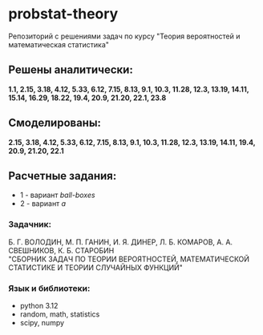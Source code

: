 # probstat-theory
Репозиторий с решениями задач по курсу "Теория вероятностей и математическая статистика"

## Решены аналитически:
**1.1, 2.15, 3.18, 4.12, 5.33, 6.12, 7.15, 8.13, 9.1, 10.3, 11.28, 12.3, 13.19, 14.11, 15.14, 16.29, 18.22, 19.4, 20.9, 21.20, 22.1, 23.8**

## Смоделированы:
**2.15, 3.18, 4.12, 5.33, 6.12, 7.15, 8.13, 9.1, 10.3, 11.28, 12.3, 13.19, 14.11, 19.4, 20.9, 21.20, 22.1**

## Расчетные задания: 
* 1 - вариант *ball-boxes*
* 2 - вариант *a*

### Задачник:
Б. Г. ВОЛОДИН, М. П. ГАНИН, И. Я. ДИНЕР, Л. Б. КОМАРОВ, А. А. СВЕШНИКОВ, К. Б. СТАРОБИН <br>
"СБОРНИК ЗАДАЧ ПО ТЕОРИИ ВЕРОЯТНОСТЕЙ, МАТЕМАТИЧЕСКОЙ СТАТИСТИКЕ И ТЕОРИИ СЛУЧАЙНЫХ ФУНКЦИЙ"

### Язык и библиотеки:
* python 3.12
* random, math, statistics
* scipy, numpy
